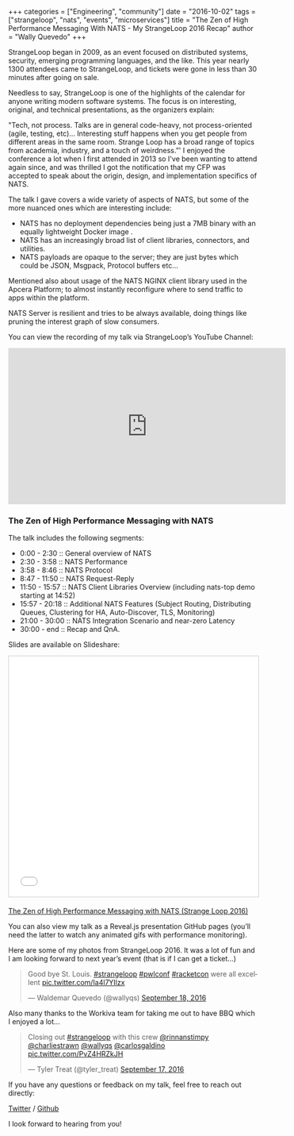 +++
categories = ["Engineering", "community"]
date = "2016-10-02"
tags = ["strangeloop", "nats", "events", "microservices"]
title = "The Zen of High Performance Messaging With NATS - My StrangeLoop 2016 Recap"
author = "Wally Quevedo"
+++

StrangeLoop began in 2009, as an event focused on distributed systems, security, emerging programming languages, and the like. This year nearly 1300 attendees came to StrangeLoop, and tickets were gone in less than 30 minutes after going on sale.

Needless to say, StrangeLoop is one of the highlights of the calendar for anyone writing modern software systems. The focus is on interesting, original, and technical presentations, as the organizers explain:

"Tech, not process. Talks are in general code-heavy, not process-oriented (agile, testing, etc)... Interesting stuff happens when you get people from different areas in the same room. Strange Loop has a broad range of topics from academia, industry, and a touch of weirdness.”'
I enjoyed the conference a lot when I first attended in 2013 so I've been wanting to attend again since, and was thrilled I got the notification that my CFP was accepted to speak about the origin, design, and implementation specifics of NATS.

The talk I gave covers a wide variety of aspects of NATS, but some of the more nuanced ones which are interesting include:

  - NATS has no deployment dependencies being just a 7MB binary with an equally lightweight Docker image .
  - NATS has an increasingly broad list of client libraries, connectors, and utilities.
  - NATS payloads are opaque to the server; they are just bytes which could be JSON, Msgpack, Protocol buffers etc...

Mentioned also about usage of the NATS NGINX client library used in the Apcera Platform; to almost instantly reconfigure where to send traffic to apps within the platform.

NATS Server is resilient and tries to be always available, doing things like pruning the interest graph of slow consumers.

You can view the recording of my talk via StrangeLoop’s YouTube Channel:


<div class="embed-responsive embed-responsive-16by9">
  <iframe class="center-block" width="560" height="315" src="https://www.youtube.com/embed/dYrYCt2dTkw" frameborder="0" allowfullscreen></iframe>
</div>

### The Zen of High Performance Messaging with NATS

The talk includes the following segments:
<ul class="list-unstyled">
  <li>0:00 - 2:30 :: General overview of NATS</li>
  <li>2:30 - 3:58 :: NATS Performance</li>
  <li>3:58 - 8:46 :: NATS Protocol</li>
  <li>8:47 - 11:50 :: NATS Request-Reply</li>
  <li>11:50 - 15:57 :: NATS Client Libraries Overview (including nats-top demo starting at 14:52)</li>
  <li>15:57 - 20:18 :: Additional NATS Features (Subject Routing, Distributing Queues, Clustering for HA, Auto-Discover, TLS, Monitoring)</li>
  <li>21:00 - 30:00 :: NATS Integration Scenario and near-zero Latency</li>
  <li>30:00 - end :: Recap and QnA.</li>
</ul>

Slides are available on Slideshare:

<iframe src="//www.slideshare.net/slideshow/embed_code/key/KAE6b6Tjx5OYek" width="595" height="485" frameborder="0" marginwidth="0" marginheight="0" scrolling="no" style="border:1px solid #CCC; border-width:1px; margin-bottom:5px; max-width: 100%;" allowfullscreen></iframe>

[The Zen of High Performance Messaging with NATS (Strange Loop 2016)](https://www.slideshare.net/wallyqs/the-zen-of-high-performance-messaging-with-nats-strange-loop-2016)

You can also view my talk as a Reveal.js presentation GitHub pages (you’ll need the latter to watch any animated gifs with performance monitoring).

Here are some of my photos from StrangeLoop 2016. It was a lot of fun and I am looking forward to next year’s event (that is if I can get a ticket...)

<blockquote class="twitter-tweet" data-lang="en"><p lang="en" dir="ltr">Good bye St. Louis. <a href="https://twitter.com/hashtag/strangeloop?src=hash">#strangeloop</a> <a href="https://twitter.com/hashtag/pwlconf?src=hash">#pwlconf</a> <a href="https://twitter.com/hashtag/racketcon?src=hash">#racketcon</a> were all excellent <a href="https://t.co/Ia4l7YIlzx">pic.twitter.com/Ia4l7YIlzx</a></p>&mdash; Waldemar Quevedo (@wallyqs) <a href="https://twitter.com/wallyqs/status/777621622043779072">September 18, 2016</a></blockquote>
<script async src="//platform.twitter.com/widgets.js" charset="utf-8"></script>

Also many thanks to the Workiva team for taking me out to have BBQ which I enjoyed a lot...

<blockquote class="twitter-tweet" data-lang="en"><p lang="en" dir="ltr">Closing out <a href="https://twitter.com/hashtag/strangeloop?src=hash">#strangeloop</a> with this crew <a href="https://twitter.com/rinnanstimpy">@rinnanstimpy</a> <a href="https://twitter.com/charliestrawn">@charliestrawn</a> <a href="https://twitter.com/wallyqs">@wallyqs</a> <a href="https://twitter.com/carlosgaldino">@carlosgaldino</a> <a href="https://t.co/PvZ4HRZkJH">pic.twitter.com/PvZ4HRZkJH</a></p>&mdash; Tyler Treat (@tyler_treat) <a href="https://twitter.com/tyler_treat/status/777294960261378048">September 17, 2016</a></blockquote>
<script async src="//platform.twitter.com/widgets.js" charset="utf-8"></script>

If you have any questions or feedback on my talk, feel free to reach out directly:

[Twitter](https://twitter.com/wallyqs) / [Github](https://github.com/wallyqs)

I look forward to hearing from you!
